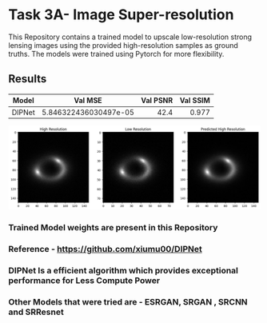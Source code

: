 
# Task 3A-  Image Super-resolution 


This Repository contains a trained model to upscale low-resolution strong lensing images using the provided high-resolution samples as ground truths. The models were trained using Pytorch for more flexibility.

## Results
 
| Model   |     Val MSE      |  Val PSNR | Val SSIM |
|----------|:-------------:|------:|------:|
| DIPNet |  5.846322436030497e-05 | 42.4 | 0.977 |

![alt text](https://github.com/arnesh2212/DeepLense/blob/main/Task3%20-%20SuperResolution/2.png)

### Trained Model weights are present in this Repository
### Reference - https://github.com/xiumu00/DIPNet
### DIPNet Is a efficient algorithm which provides exceptional performance for Less Compute Power
### Other Models that were tried are - ESRGAN, SRGAN , SRCNN and SRResnet
